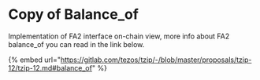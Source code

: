 # Copy of Balance\_of

Implementation of FA2 interface on-chain view, more info about FA2 balance\_of you can read in the link below.

{% embed url="https://gitlab.com/tezos/tzip/-/blob/master/proposals/tzip-12/tzip-12.md#balance_of" %}
